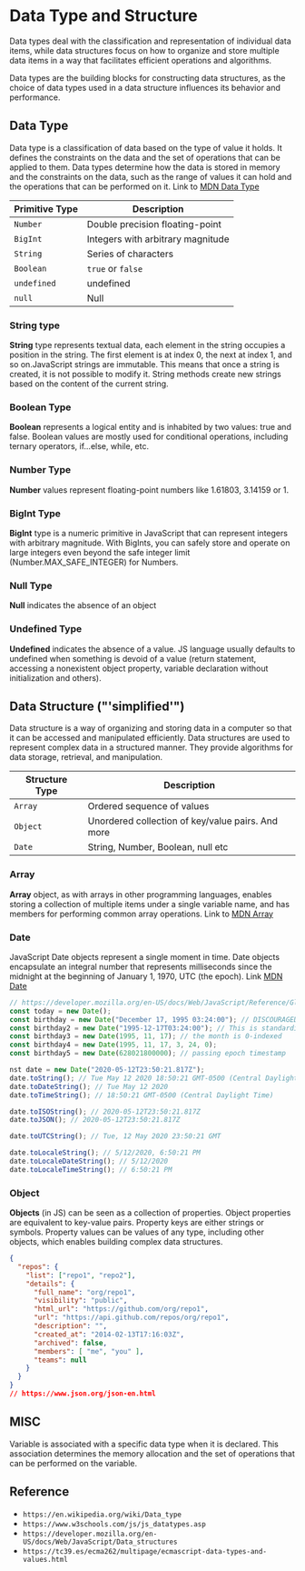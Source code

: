 # Data Type and Structure

Data types deal with the classification and representation of individual data items, while data structures focus on how to organize and store multiple data items in a way that facilitates efficient operations and algorithms.

Data types are the building blocks for constructing data structures, as the choice of data types used in a data structure influences its behavior and performance.

## Data Type

Data type is a classification of data based on the type of value it holds. It defines the constraints on the data and the set of operations that can be applied to them.
Data types determine how the data is stored in memory and the constraints on the data, such as the range of values it can hold and the operations that can be performed on it. Link to [MDN Data Type](https://developer.mozilla.org/en-US/docs/Web/JavaScript/Language_overview#data_types)

| Primitive Type | Description                                  |
| -------------- | -------------------------------------------- |
| `Number`       | Double precision floating-point              |
| `BigInt`       | Integers with arbitrary magnitude            |
| `String`       | Series of characters                         |
| `Boolean`      | `true` or `false`                            |
| `undefined`    | undefined                                    |
| `null`         | Null                                         |

### String type

**String** type represents textual data, each element in the string occupies a position in the string. The first element is at index 0, the next at index 1, and so on.JavaScript strings are immutable. This means that once a string is created, it is not possible to modify it. String methods create new strings based on the content of the current string.

### Boolean Type

**Boolean** represents a logical entity and is inhabited by two values: true and false. Boolean values are mostly used for conditional operations, including ternary operators, if...else, while, etc.

### Number Type

**Number** values represent floating-point numbers like 1.61803, 3.14159 or 1.

### BigInt Type

**BigInt** type is a numeric primitive in JavaScript that can represent integers with arbitrary magnitude. With BigInts, you can safely store and operate on large integers even beyond the safe integer limit (Number.MAX_SAFE_INTEGER) for Numbers.

### Null Type

**Null** indicates the absence of an object

### Undefined Type

**Undefined** indicates the absence of a value. JS language usually defaults to undefined when something is devoid of a value (return statement, accessing a nonexistent object property, variable declaration without initialization and others).

## Data Structure ("'simplified'")

Data structure is a way of organizing and storing data in a computer so that it can be accessed and manipulated efficiently.
Data structures are used to represent complex data in a structured manner. They provide algorithms for data storage, retrieval, and manipulation.

| Structure Type | Description                                       |
| -------------- | ------------------------------------------------- |
| `Array`        | Ordered sequence of values                        |
| `Object`       | Unordered collection of key/value pairs. And more |
| `Date`         | String, Number, Boolean, null etc                 |

### Array

**Array** object, as with arrays in other programming languages, enables storing a collection of multiple items under a single variable name, and has members for performing common array operations. Link to [MDN Array](https://developer.mozilla.org/en-US/docs/Web/JavaScript/Reference/Global_Objects/Array)

### Date

JavaScript Date objects represent a single moment in time. Date objects encapsulate an integral number that represents milliseconds since the midnight at the beginning of January 1, 1970, UTC (the epoch). Link [MDN Date](https://developer.mozilla.org/en-US/docs/Web/JavaScript/Reference/Global_Objects/Date)

```js
// https://developer.mozilla.org/en-US/docs/Web/JavaScript/Reference/Global_Objects/Date#examples
const today = new Date();
const birthday = new Date("December 17, 1995 03:24:00"); // DISCOURAGED: may not work in all runtimes
const birthday2 = new Date("1995-12-17T03:24:00"); // This is standardized and will work reliably
const birthday3 = new Date(1995, 11, 17); // the month is 0-indexed
const birthday4 = new Date(1995, 11, 17, 3, 24, 0);
const birthday5 = new Date(628021800000); // passing epoch timestamp

nst date = new Date("2020-05-12T23:50:21.817Z");
date.toString(); // Tue May 12 2020 18:50:21 GMT-0500 (Central Daylight Time)
date.toDateString(); // Tue May 12 2020
date.toTimeString(); // 18:50:21 GMT-0500 (Central Daylight Time)

date.toISOString(); // 2020-05-12T23:50:21.817Z
date.toJSON(); // 2020-05-12T23:50:21.817Z

date.toUTCString(); // Tue, 12 May 2020 23:50:21 GMT

date.toLocaleString(); // 5/12/2020, 6:50:21 PM
date.toLocaleDateString(); // 5/12/2020
date.toLocaleTimeString(); // 6:50:21 PM
```

### Object

**Objects** (in JS) can be seen as a collection of properties. Object properties are equivalent to key-value pairs. Property keys are either strings or symbols. Property values can be values of any type, including other objects, which enables building complex data structures.

```json
{
  "repos": {
    "list": ["repo1", "repo2"],
    "details": {
      "full_name": "org/repo1",
      "visibility": "public",
      "html_url": "https://github.com/org/repo1",
      "url": "https://api.github.com/repos/org/repo1",
      "description": "",
      "created_at": "2014-02-13T17:16:03Z",
      "archived": false,
      "members": [ "me", "you" ],
      "teams": null
    }
  }
}
// https://www.json.org/json-en.html
```

## MISC

Variable is associated with a specific data type when it is declared. This association determines the memory allocation and the set of operations that can be performed on the variable.

## Reference

- `https://en.wikipedia.org/wiki/Data_type`
- `https://www.w3schools.com/js/js_datatypes.asp`
- `https://developer.mozilla.org/en-US/docs/Web/JavaScript/Data_structures`
- `https://tc39.es/ecma262/multipage/ecmascript-data-types-and-values.html`
